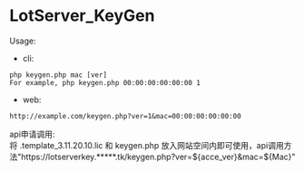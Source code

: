 # LotServer_KeyGen


Usage: 

  - cli: 
  ```
  php keygen.php mac [ver]
  For example, php keygen.php 00:00:00:00:00:00 1
  ```
  - web:
  ```
  http://example.com/keygen.php?ver=1&mac=00:00:00:00:00:00
  ```
  api申请调用:<br>
将 .template_3.11.20.10.lic 和 keygen.php 放入网站空间内即可使用，api调用方法"https://lotserverkey.*****.tk/keygen.php?ver=${acce_ver}&mac=${Mac}"
